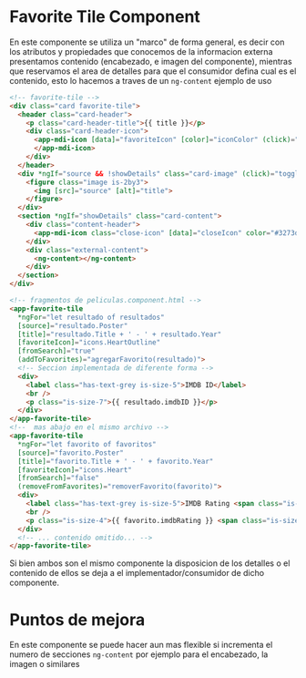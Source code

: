 # Favorite Tile Component
En este componente se utiliza un "marco" de forma general, es decir con los atributos y propiedades que conocemos de la informacion externa presentamos contenido (encabezado, e imagen del componente), mientras que reservamos el area de detalles para que el consumidor defina cual es el contenido, esto lo hacemos a traves de un `ng-content`
ejemplo de uso
```html
<!-- favorite-tile -->
<div class="card favorite-tile">
  <header class="card-header">
    <p class="card-header-title">{{ title }}</p>
    <div class="card-header-icon">
      <app-mdi-icon [data]="favoriteIcon" [color]="iconColor" (click)="tapFavorite()">
      </app-mdi-icon>
    </div>
  </header>
  <div *ngIf="source && !showDetails" class="card-image" (click)="toggleDetails()">
    <figure class="image is-2by3">
      <img [src]="source" [alt]="title">
    </figure>
  </div>
  <section *ngIf="showDetails" class="card-content">
    <div class="content-header">
      <app-mdi-icon class="close-icon" [data]="closeIcon" color="#3273dc" (click)="toggleDetails()"></app-mdi-icon>
    </div>
    <div class="external-content">
      <ng-content></ng-content>
    </div>
  </section>
</div>
```
```html
<!-- fragmentos de peliculas.component.html -->
<app-favorite-tile 
  *ngFor="let resultado of resultados" 
  [source]="resultado.Poster"
  [title]="resultado.Title + ' - ' + resultado.Year"
  [favoriteIcon]="icons.HeartOutline" 
  [fromSearch]="true"
  (addToFavorites)="agregarFavorito(resultado)">
  <!-- Seccion implementada de diferente forma -->
  <div>
    <label class="has-text-grey is-size-5">IMDB ID</label>
    <br />
    <p class="is-size-7">{{ resultado.imdbID }}</p>
  </div>
</app-favorite-tile>
<!--  mas abajo en el mismo archivo -->
<app-favorite-tile 
  *ngFor="let favorito of favoritos"
  [source]="favorito.Poster"
  [title]="favorito.Title + ' - ' + favorito.Year"
  [favoriteIcon]="icons.Heart"
  [fromSearch]="false"
  (removeFromFavorites)="removerFavorito(favorito)">
  <div>
    <label class="has-text-grey is-size-5">IMDB Rating <span class="is-size-7"># Votantes</span></label>
    <br />
    <p class="is-size-4">{{ favorito.imdbRating }} <span class="is-size-7">{{favorito.imdbVotes}}</span></p>
  </div>
  <!-- ... contenido omitido... -->
</app-favorite-tile>
```

Si bien ambos son el mismo componente la disposicion de los detalles o el contenido de ellos se deja a el implementador/consumidor de dicho componente.


# Puntos de mejora
En este componente se puede hacer aun mas flexible si incrementa el numero de secciones `ng-content` por ejemplo para el encabezado, la imagen o similares